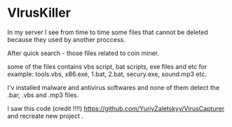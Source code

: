 # VIrusKiller

In my server I see from time to time
some files that cannot be deleted because they used by another proccess.

After quick search - those files related to coin miner.

some of the files contains vbs script, bat scripts, exe files and etc
for example: tools.vbs, x86.exe, 1.bat, 2.bat, secury.exe, sound.mp3 etc.

I'v installed malware and antivirus softwares and none of them detect the .bar, .vbs and .mp3 files.

I saw this code (credit !!!!)
https://github.com/YuriyZaletskyy/VirusCapturer
and recreate new project .


